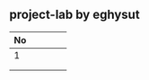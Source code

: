 ## project-lab by __eghysut__

| No |   |   |   |   |
|---|---|---|---|---|
|  1  |   |   |   |   |
|   |   |   |   |   |
|   |   |   |   |   |
